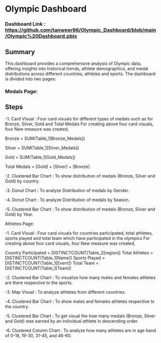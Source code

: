 # Olympic Dashboard

### Dashboard Link : https://github.com/tanweer96/Olympic_Dashboard/blob/main/Olympic%20Dashboard.pbix

## Summary

This dashboard provides a comprehensive analysis of Olympic data, offering insights into historical trends, athlete demographics, and medal distributions across different countries, athletes and sports. The dashboard is divided into two pages:

### Medals Page:

## Steps

-1. Card Visual : Four card visuals for different types of medals such as for Bronze, Silver, Gold and Total Medals
For creating above four card visuals, four New measure was created,

Bronze = SUM(Table_1[Bronze_Medals])

Silver = SUM(Table_1[Silver_Medals])

Gold = SUM(Table_1[Gold_Medals])

Total Medals = [Gold] + [Silver] + [Bronze]

-2. Clustered Bar Chart : To show distribution of medals (Bronze, Silver and Gold) by country.

-3. Donut Chart : To analyze Distribution of medals by Gender.

-4. Donut Chart : To analyze Distribution of medals by Season.

-5. Clustered Bar Chart : To show distribution of medals (Bronze, Silver and Gold) by Year.


Athletes Page:

-1. Card Visual : Four card visuals for countries participated, total athletes, sports played and total team which have participated in the olympics
For creating above four card visuals, four New measure was created,

Country Participated = DISTINCTCOUNT(Table_2[region])
Total Athletes = DISTINCTCOUNT(Table_1[Name])
Sports Played = DISTINCTCOUNT(Table_1[Event])
Total Team = DISTINCTCOUNT(Table_1[Team])

-2. Clustered Bar Chart : To visualize how many males and females athletes are there respective to the sports.

-3. Map Visual : To analyze athletes from different countries.

-4. Clustered Bar Chart : To show males and females athletes respective to the country.

-5. Clustered Bar Chart : To get visual the how many medals (Bronze, Silver and Gold) was earned by an individual athlete in descending order.

-6.  Clustered Column Chart : To analyze how many athletes are in age band of 0-18, 19-30, 31-45, and 46-60.

